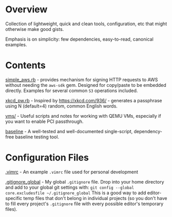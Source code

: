 # Overview

Collection of lightweight, quick and clean tools, configuration, etc that
might otherwise make good gists.

Emphasis is on simplicity: few dependencies, easy-to-read, canonical
examples.

# Contents

[simple_aws.rb](./simple_aws.rb) - provides mechanism for signing HTTP requests to
AWS without needing the `aws-sdk` gem. Designed for copy/paste to be
embedded directly. Examples for several common `S3` operations included.

[xkcd_pw.rb](./xkcd_pw.rb) - Inspired by https://xkcd.com/936/ - generates a passphrase
using N (default=4) random, common English words.

[vms/](./vms/) - Useful scripts and notes for working with QEMU VMs,
especially if you want to enable PCI passthrough.

[baseline](./baseline/) - A well-tested and well-documented single-script,
dependency-free baseline testing tool.

# Configuration Files

[.vimrc](./.vimrc) - An example `.vimrc` file used for personal development

[.gitignore_global](./.gitignore_global) - My global `.gitignore` file. Drop
into your home directory and add to your global git settings with:
`git config --global core.excludesfile ~/.gitignore_global`
This is a good way to add editor-specific temp files that don't belong in
individual projects (so you don't have to fill every project's `.gitignore`
file with every possible editor's temporary files).
